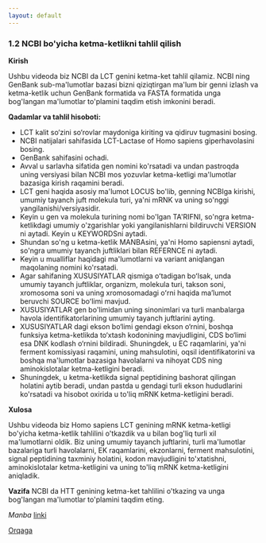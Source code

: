 ```yaml
---
layout: default
---
```


### 1.2 NCBI bo'yicha ketma-ketlikni tahlil qilish

**Kirish**

Ushbu videoda biz NCBI da LCT genini ketma-ket tahlil qilamiz. NCBI ning GenBank sub-ma'lumotlar bazasi bizni qiziqtirgan ma'lum bir genni izlash va ketma-ketlik uchun GenBank formatida va FASTA formatida unga bog'langan ma'lumotlar to'plamini taqdim etish imkonini beradi.

**Qadamlar va tahlil hisoboti:**

- LCT kalit so‘zini so‘rovlar maydoniga kiriting va qidiruv tugmasini bosing.
- NCBI natijalari sahifasida LCT-Lactase of Homo sapiens giperhavolasini bosing.
- GenBank sahifasini ochadi.
- Avval u sarlavha sifatida gen nomini ko'rsatadi va undan pastroqda uning versiyasi bilan NCBI mos yozuvlar ketma-ketligi ma'lumotlar bazasiga kirish raqamini beradi.
- LCT geni haqida asosiy ma'lumot LOCUS bo'lib, genning NCBIga kirishi, umumiy tayanch juft molekula turi, ya'ni mRNK va uning so'nggi yangilanishi/versiyasidir.
- Keyin u gen va molekula turining nomi bo'lgan TA'RIFNI, so'ngra ketma-ketlikdagi umumiy o'zgarishlar yoki yangilanishlarni bildiruvchi VERSION ni aytadi. Keyin u KEYWORDSni aytadi.
- Shundan so'ng u ketma-ketlik MANBAsini, ya'ni Homo sapiensni aytadi, so'ngra umumiy tayanch juftliklari bilan REFERNCE ni aytadi.
- Keyin u mualliflar haqidagi ma'lumotlarni va variant aniqlangan maqolaning nomini ko'rsatadi.
- Agar sahifaning XUSUSIYATLAR qismiga oʻtadigan boʻlsak, unda umumiy tayanch juftliklar, organizm, molekula turi, takson soni, xromosoma soni va uning xromosomadagi oʻrni haqida maʼlumot beruvchi SOURCE boʻlimi mavjud.
- XUSUSIYATLAR gen bo'limidan uning sinonimlari va turli manbalarga havola identifikatorlarining umumiy tayanch juftlarini ayting.
- XUSUSIYATLAR dagi ekson bo‘limi gendagi ekson o‘rnini, boshqa funksiya ketma-ketlikda to‘xtash kodonining mavjudligini, CDS bo‘limi esa DNK kodlash o‘rnini bildiradi. Shuningdek, u EC raqamlarini, ya'ni ferment komissiyasi raqamini, uning mahsulotini, oqsil identifikatorini va boshqa ma'lumotlar bazasiga havolalarni va nihoyat CDS ning aminokislotalar ketma-ketligini beradi.
- Shuningdek, u ketma-ketlikda signal peptidining bashorat qilingan holatini aytib beradi, undan pastda u gendagi turli ekson hududlarini ko'rsatadi va hisobot oxirida u to'liq mRNK ketma-ketligini beradi.

**Xulosa**

Ushbu videoda biz Homo sapiens LCT genining mRNK ketma-ketligi bo'yicha ketma-ketlik tahlilini o'tkazdik va u bilan bog'liq turli xil ma'lumotlarni oldik. Biz uning umumiy tayanch juftlarini, turli ma'lumotlar bazalariga turli havolalarni, EK raqamlarini, ekzonlarni, ferment mahsulotini, signal peptidining taxminiy holatini, kodon mavjudligini to'xtatishni, aminokislotalar ketma-ketligini va uning to'liq mRNK ketma-ketligini aniqladik.

**Vazifa**
NCBI da HTT genining ketma-ket tahlilini o'tkazing va unga bog'langan ma'lumotlar to'plamini taqdim eting.
    
*Manba* [linki](https://www.biocode.org.uk/wp-content/uploads/2021/07/Sequence-analysis-on-NCBI.docx-1.pdf)

[Orqaga](./)